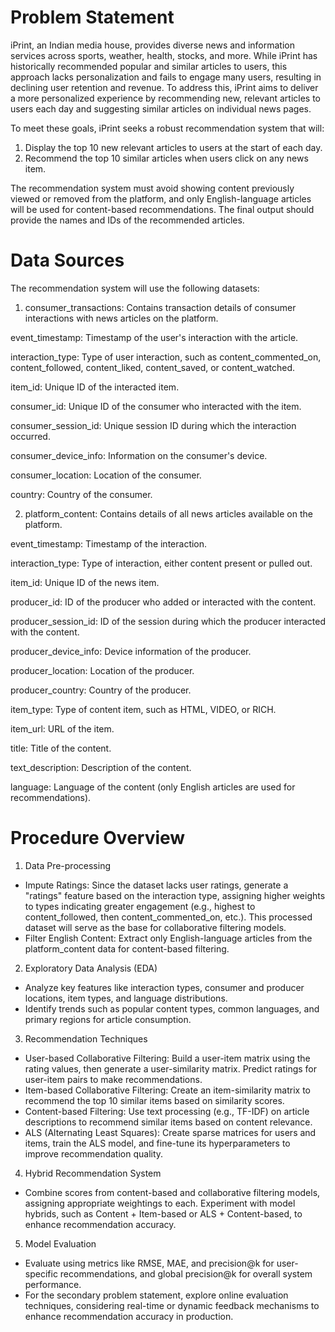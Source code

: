 # Problem Statement

iPrint, an Indian media house, provides diverse news and information services across sports, weather, health, stocks, and more. While iPrint has historically recommended popular and similar articles to users, this approach lacks personalization and fails to engage many users, resulting in declining user retention and revenue. To address this, iPrint aims to deliver a more personalized experience by recommending new, relevant articles to users each day and suggesting similar articles on individual news pages.

To meet these goals, iPrint seeks a robust recommendation system that will:

1.  Display the top 10 new relevant articles to users at the start of each day.
2. Recommend the top 10 similar articles when users click on any news item.

The recommendation system must avoid showing content previously viewed or removed from the platform, and only English-language articles will be used for content-based recommendations. The final output should provide the names and IDs of the recommended articles.

# Data Sources
The recommendation system will use the following datasets:

1. consumer_transactions: Contains transaction details of consumer interactions with news articles on the platform.

event_timestamp: Timestamp of the user's interaction with the article.

interaction_type: Type of user interaction, such as content_commented_on, content_followed, 
content_liked, content_saved, or content_watched.

item_id: Unique ID of the interacted item.

consumer_id: Unique ID of the consumer who interacted with the item.

consumer_session_id: Unique session ID during which the interaction occurred.

consumer_device_info: Information on the consumer's device.

consumer_location: Location of the consumer.

country: Country of the consumer.

2. platform_content: Contains details of all news articles available on the platform.

event_timestamp: Timestamp of the interaction.

interaction_type: Type of interaction, either content present or pulled out.

item_id: Unique ID of the news item.

producer_id: ID of the producer who added or interacted with the content.

producer_session_id: ID of the session during which the producer interacted with the content.

producer_device_info: Device information of the producer.

producer_location: Location of the producer.

producer_country: Country of the producer.

item_type: Type of content item, such as HTML, VIDEO, or RICH.

item_url: URL of the item.

title: Title of the content.

text_description: Description of the content.

language: Language of the content (only English articles are used for recommendations).

# Procedure Overview

1. Data Pre-processing
- Impute Ratings: Since the dataset lacks user ratings, generate a "ratings" feature based on the interaction type, assigning higher weights to types indicating greater engagement (e.g., highest to content_followed, then content_commented_on, etc.). This processed dataset will serve as the base for collaborative filtering models.
- Filter English Content: Extract only English-language articles from the platform_content data for content-based filtering.

2. Exploratory Data Analysis (EDA)
- Analyze key features like interaction types, consumer and producer locations, item types, and language distributions.
- Identify trends such as popular content types, common languages, and primary regions for article consumption.

3. Recommendation Techniques
- User-based Collaborative Filtering: Build a user-item matrix using the rating values, then generate a user-similarity matrix. Predict ratings for user-item pairs to make recommendations.
- Item-based Collaborative Filtering: Create an item-similarity matrix to recommend the top 10 similar items based on similarity scores.
- Content-based Filtering: Use text processing (e.g., TF-IDF) on article descriptions to recommend similar items based on content relevance.
- ALS (Alternating Least Squares): Create sparse matrices for users and items, train the ALS model, and fine-tune its hyperparameters to improve recommendation quality.

4. Hybrid Recommendation System
- Combine scores from content-based and collaborative filtering models, assigning appropriate weightings to each. Experiment with model hybrids, such as Content + Item-based or ALS + Content-based, to enhance recommendation accuracy.

5. Model Evaluation
- Evaluate using metrics like RMSE, MAE, and precision@k for user-specific recommendations, and global precision@k for overall system performance.
- For the secondary problem statement, explore online evaluation techniques, considering real-time or dynamic feedback mechanisms to enhance recommendation accuracy in production.
